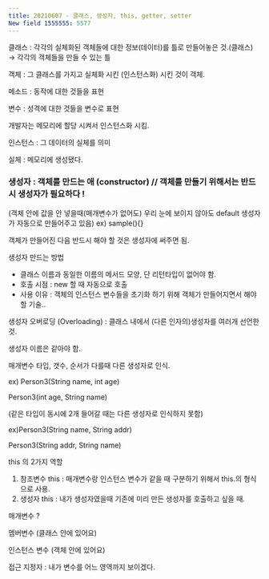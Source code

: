 ```yaml
---
title: 20210607 - 클래스, 생성자, this, getter, setter
New field 1555555: 5577
---
```


클래스 : 각각의 실체화된 객체들에 대한 정보(데이터)를 틀로 만들어놓은 것.(클래스) → 각각의 객체들을 만들 수 있는 틀

객체 : 그 클래스를 가지고 실체화 시킨 (인스턴스화) 시킨 것이 객체.

메소드 : 동작에 대한 것들을 표현

변수 : 성격에 대한 것들을 변수로 표현

개발자는 메모리에 할당 시켜서 인스턴스화 시킴.

인스턴스 : 그 데이터의 실체를 의미

실체 : 메모리에 생성됐다.




### 생성자 : 객체를 만드는 애 (constructor) // 객체를 만들기 위해서는 반드시 생성자가 필요하다 !

(객체 안에 값을 안 넣을때(매개변수가 없어도) 우리 눈에 보이지 않아도 default 생성자가 자동으로 만들어주고 있음) ex) sample(){}

객체가 만들어진 다음 반드시 해야 할 것은 생성자에 써주면 됨.

생성자 만드는 방법

- 클래스 이름과 동일한 이름의 메서드 모양, 단 리턴타입이 없어야 함.
- 호출 시점 : new 할 때 자동으로 호출
- 사용 이유 : 객체의 인스턴스 변수들을 초기화 하기 위해 객체가 만들어지면서 해야 할 기술..

생성자 오버로딩 (Overloading) : 클래스 내에서 (다른 인자의)생성자를 여러개 선언한 것.

생성자 이름은 같아야 함.

매개변수 타입, 갯수, 순서가 다를때 다른 생성자로 인식.

ex) Person3(String name, int age)

Person3(int age, String name)

(같은 타입이 동시에 2개 들어갈 때는 다른 생성자로 인식하지 못함)

ex)Person3(String name, String addr)

Person3(String addr, String name)

this 의 2가지 역할

1. 참조변수 this : 매개변수랑 인스턴스 변수가 같을 때 구분하기 위해서 this.의 형식으로 사용.
2. 생성자 this : 내가 생성자였을때 기존에 미리 만든 생성자를 호출하고 싶을 때.

매개변수 ?

멤버변수 (클래스 안에 있어요)

인스턴스 변수 (객체 안에 있어요)

접근 지정자 : 내가 변수를 어느 영역까지 보이겠다.
